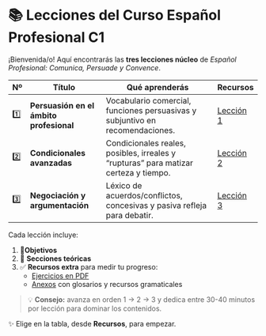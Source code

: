 # 📚 Lecciones del Curso Español Profesional C1

¡Bienvenida/o! Aquí encontrarás las **tres lecciones núcleo** de *Español Profesional: Comunica, Persuade y Convence*.

| Nº | Título | Qué aprenderás | Recursos |
|----|--------|----------------|----------|
| 1️⃣ | **Persuasión en el ámbito profesional** | Vocabulario comercial, funciones persuasivas y subjuntivo en recomendaciones. | [Lección 1](/Lecciones/Leccion1.md) |
| 2️⃣ | **Condicionales avanzadas** | Condicionales reales, posibles, irreales y “rupturas” para matizar certeza y tiempo. | [Lección 2](/Lecciones/Leccion2.md) |
| 3️⃣ | **Negociación y argumentación** | Léxico de acuerdos/conflictos, concesivas y pasiva refleja para debatir. | [Lección 3](/Lecciones/Leccion1.md) |

Cada lección incluye:

1.  🎯**Objetivos**
2. 📝 **Secciones teóricas**
3. ✅ **Recursos extra** para medir tu progreso:
   - [Ejercicios en PDF](/Ejercicios/README.md)
   - [Anexos](/Anexos/README.md) con glosarios y recursos gramaticales

> 💡 **Consejo:** avanza en orden 1 → 2 → 3 y dedica entre 30-40 minutos por lección para dominar los contenidos.

✨ Elige en la tabla, desde **Recursos**, para empezar.
